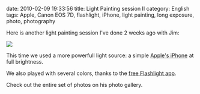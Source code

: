 date: 2010-02-09 19:33:56
title: Light Painting session II
category: English
tags: Apple, Canon EOS 7D, flashlight, iPhone, light painting, long exposure, photo, photography

Here is another light painting session I've done 2 weeks ago with Jim:

![](/uploads/2010/maomium-light-painting-session-two-preview.jpg)

This time we used a more powerfull light source: a simple [Apple's iPhone](http://www.amazon.com/dp/B001AXA056/?tag=kevideld-20) at full brightness.

 We also played with several colors, thanks to the [free Flashlight app](http://itunes.apple.com/app/flashlight/id285281827).

Check out the entire set of photos on his photo gallery.
